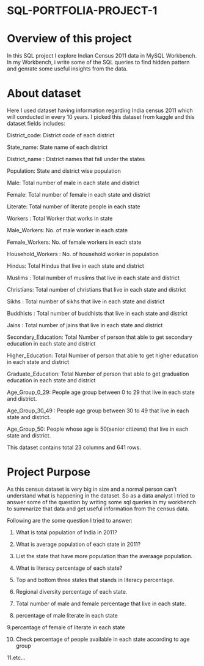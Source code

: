 # SQL-PORTFOLIA-PROJECT-1
# Overview of this project
In this SQL project I explore Indian Census 2011 data in MySQL Workbench. In my Workbench, i write some of the SQL queries to find hidden pattern and genrate some useful insights from the data.

# About dataset
Here I used dataset having information regarding India census 2011 which will conducted in every 10 years. I picked this dataset from kaggle and this dataset fields includes:

District_code: District code of each district

State_name: State name of each district

District_name : District names that fall under the states

Population: State and district wise population

Male: Total number of male in each state and district

Female: Total number of female in each state and district

Literate: Total number of literate people in each state

Workers : Total Worker that works in state

Male_Workers: No. of male worker in each state

Female_Workers: No. of female workers in each state

Household_Workers : No. of household worker in population

Hindus: Total Hindus that live in each state and district

Muslims : Total number of muslims that live in each state and district

Christians: Total number of christians that live in each state and district

Sikhs : Total number of sikhs that live in each state and district

Buddhists : Total number of buddhists that live in each state and district

Jains : Total number of jains that live in each state and district

Secondary_Education: Total Number of person that able to get secondary education in each state and district

Higher_Education: Total Number of person that able to get higher education in each state and district

Graduate_Education: Total Number of person that able to get graduation education in each state and district

Age_Group_0_29: People age group between 0 to 29 that live in each state and district.

Age_Group_30_49 : People age group between 30 to 49 that live in each state and district.

Age_Group_50: People whose age is 50(senior citizens) that live in each state and district.

This dataset contains total 23 columns and 641 rows.

# Project Purpose
As this census dataset is very big in size and a normal person can't understand what is happening in the dataset. So as a data analyst i tried to answer some of the question by writing some sql queries in my workbench to summarize that data and get useful information from the census data.

Following are the some question I tried to answer:

1. What is total population of India in 2011?

2. What is average population of each state in 2011?

3. List the state that have more population than the averaage population.

4. What is literacy percentage of each state?

5. Top and bottom three states that stands in literacy percentage.

6. Regional diversity percentage of each state.

7. Total number of male and female percentage that live in each state.

8. percentage of male literate in each state

9.percentage of female of literate in each state

10. Check percentage of people available in each state according to age group

11.etc...
